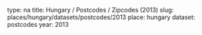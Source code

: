 type: na
title: Hungary / Postcodes / Zipcodes (2013)
slug: places/hungary/datasets/postcodes/2013
place: hungary
dataset: postcodes
year: 2013
